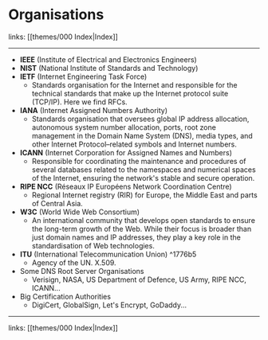 # Organisations

links: [[themes/000 Index|Index]]

---

* **IEEE** (Institute of Electrical and Electronics Engineers)
* **NIST** (National Institute of Standards and Technology)
* **IETF** (Internet Engineering Task Force)
	* Standards organisation for the Internet and responsible for the technical standards that make up the Internet protocol suite (TCP/IP). Here we find RFCs.
* **IANA** (Internet Assigned Numbers Authority)
	* Standards organisation that oversees global IP address allocation, autonomous system number allocation, ports, root zone management in the Domain Name System (DNS), media types, and other Internet Protocol–related symbols and Internet numbers.
* **ICANN** (Internet Corporation for Assigned Names and Numbers)
	* Responsible for coordinating the maintenance and procedures of several databases related to the namespaces and numerical spaces of the Internet, ensuring the network's stable and secure operation.
* **RIPE NCC** (Réseaux IP Européens Network Coordination Centre)
	*  Regional Internet registry (RIR) for Europe, the Middle East and parts of Central Asia.
* **W3C** (World Wide Web Consortium)
	* An international community that develops open standards to ensure the long-term growth of the Web. While their focus is broader than just domain names and IP addresses, they play a key role in the standardisation of Web technologies.
* **ITU** (International Telecommunication Union) ^1776b5
	* Agency of the UN. X.509.
* Some DNS Root Server Organisations
	* Verisign, NASA, US Department of Defence, US Army, RIPE NCC, ICANN...
* Big Certification Authorities
	* DigiCert, GlobalSign, Let's Encrypt, GoDaddy...

---
links: [[themes/000 Index|Index]]
